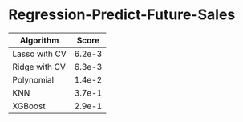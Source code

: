 # Regression-Predict-Future-Sales

| Algorithm | Score |
|---|---|
|Lasso with CV|6.2e-3|
|Ridge with CV|6.3e-3|
|Polynomial|1.4e-2|
|KNN|3.7e-1|
|XGBoost|2.9e-1|
